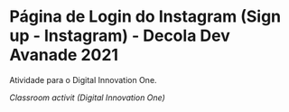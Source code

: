 # Página de Login do Instagram (Sign up - Instagram) - Decola Dev Avanade 2021
Atividade para o Digital Innovation One.

<i>Classroom activit (Digital Innovation One)<i>
